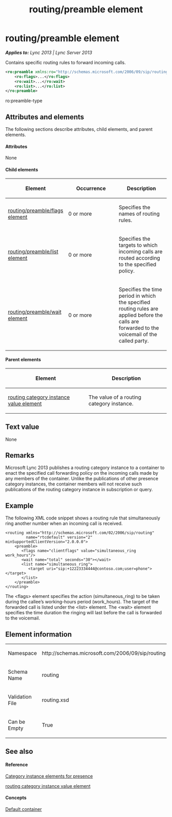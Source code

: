 ﻿---
title: routing/preamble element
TOCTitle: routing/preamble element
ms:assetid: a552026b-a059-48dc-9d4d-3fbecc66cc46
ms:mtpsurl: https://msdn.microsoft.com/en-us/library/Dn454775(v=office.15)
ms:contentKeyID: 57093663
ms.date: 07/24/2014
mtps_version: v=office.15
dev_langs:
- xml
---

# routing/preamble element


_**Applies to:** Lync 2013 | Lync Server 2013_

Contains specific routing rules to forward incoming calls.

``` xml
<ro:preamble xmlns:ro="http://schemas.microsoft.com/2006/09/sip/routing">
    <ro:flags>...</ro:flags>
    <ro:wait>...</ro:wait>
    <ro:list>...</ro:list>
</ro:preamble>
```

ro:preamble-type

## Attributes and elements

The following sections describe attributes, child elements, and parent elements.

#### Attributes

None

#### Child elements

<table>
<colgroup>
<col style="width: 33%" />
<col style="width: 33%" />
<col style="width: 33%" />
</colgroup>
<thead>
<tr class="header">
<th><p>Element</p></th>
<th><p>Occurrence</p></th>
<th><p>Description</p></th>
</tr>
</thead>
<tbody>
<tr class="odd">
<td><p><a href="routing-preamble-flags-element.md">routing/preamble/flags element</a></p></td>
<td><p>0 or more</p></td>
<td><p>Specifies the names of routing rules.</p></td>
</tr>
<tr class="even">
<td><p><a href="routing-preamble-list-element.md">routing/preamble/list element</a></p></td>
<td><p>0 or more</p></td>
<td><p>Specifies the targets to which incoming calls are routed according to the specified policy.</p></td>
</tr>
<tr class="odd">
<td><p><a href="routing-preamble-wait-element.md">routing/preamble/wait element</a></p></td>
<td><p>0 or more</p></td>
<td><p>Specifies the time period in which the specified routing rules are applied before the calls are forwarded to the voicemail of the called party.</p></td>
</tr>
</tbody>
</table>


#### Parent elements

<table>
<colgroup>
<col style="width: 50%" />
<col style="width: 50%" />
</colgroup>
<thead>
<tr class="header">
<th><p>Element</p></th>
<th><p>Description</p></th>
</tr>
</thead>
<tbody>
<tr class="odd">
<td><p><a href="routing-category-instance-value-element.md">routing category instance value element</a></p></td>
<td><p>The value of a routing category instance.</p></td>
</tr>
</tbody>
</table>


## Text value

None

## Remarks

Microsoft Lync 2013 publishes a routing category instance to a container to enact the specified call forwarding policy on the incoming calls made by any members of the container. Unlike the publications of other presence category instances, the container members will not receive such publications of the routing category instance in subscription or query.

## Example

The following XML code snippet shows a routing rule that simultaneously ring another number when an incoming call is received.

    <routing xmlns="http://schemas.microsoft.com/02/2006/sip/routing" 
             name="rtcdefault" version="2" minSupportedClientVersion="2.0.0.0">
        <preamble>
           <flags name="clientflags" value="simultaneous_ring work_hours"/>
           <wait name="total" seconds="30"></wait>
           <list name="simultaneous_ring">
              <target uri="sip:+12223334444@contoso.com;user=phone"></target>
           </list>
        </preamble>
    </routing>

The \<flags\> element specifies the action (simultaneous\_ring) to be taken during the callee’s working-hours period (work\_hours). The target of the forwarded call is listed under the \<list\> element. The \<wait\> element specifies the time duration the ringing will last before the call is forwarded to the voicemail.

## Element information

<table>
<colgroup>
<col style="width: 50%" />
<col style="width: 50%" />
</colgroup>
<tbody>
<tr class="odd">
<td><p>Namespace</p></td>
<td><p>http://schemas.microsoft.com/2006/09/sip/routing</p></td>
</tr>
<tr class="even">
<td><p>Schema Name</p></td>
<td><p>routing</p></td>
</tr>
<tr class="odd">
<td><p>Validation File</p></td>
<td><p>routing.xsd</p></td>
</tr>
<tr class="even">
<td><p>Can be Empty</p></td>
<td><p>True</p></td>
</tr>
</tbody>
</table>


## See also

#### Reference

[Category instance elements for presence](category-instance-elements-for-presence.md)

[routing category instance value element](routing-category-instance-value-element.md)

#### Concepts

[Default container](default-container.md)

